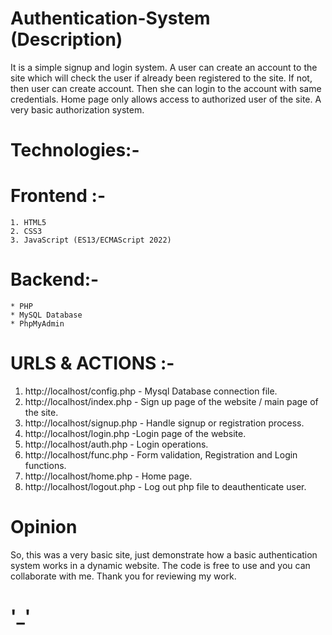 # Authentication-System (Description)
It is a simple signup and login system. A user can create an account to the site which will check the user if already been registered to the site. If not, then user can create account. Then she can login to the account with same credentials. Home page only allows access to authorized user of the site. A very basic authorization system.

# Technologies:-
  # Frontend :- 
    1. HTML5
    2. CSS3
    3. JavaScript (ES13/ECMAScript 2022)
  # Backend:-
    * PHP
    * MySQL Database
    * PhpMyAdmin

# URLS & ACTIONS :- 
1. http://localhost/config.php - Mysql Database connection file.
2. http://localhost/index.php - Sign up page of the website / main page of the site.
3. http://localhost/signup.php - Handle signup or registration process.
4. http://localhost/login.php -Login page of the website.
5. http://localhost/auth.php - Login operations.
6. http://localhost/func.php - Form validation, Registration and Login functions.
7. http://localhost/home.php - Home page.
8. http://localhost/logout.php - Log out php file to deauthenticate user.

# Opinion
So, this was a very basic site, just demonstrate how a basic authentication system works in a dynamic website.
The code is free to use and you can collaborate with me.
Thank you for reviewing my work.

# '_'
